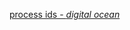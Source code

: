 [process ids - _digital ocean_](https://www.digitalocean.com/community/tutorials/how-to-use-ps-kill-and-nice-to-manage-processes-in-linux)
